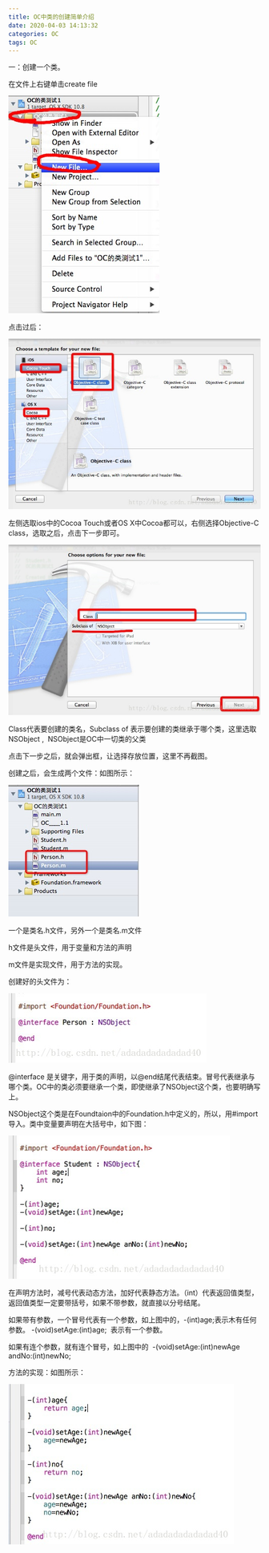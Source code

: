 ```yaml
---
title: OC中类的创建简单介绍
date: 2020-04-03 14:13:32
categories: OC
tags: OC
---
```



一：创建一个类。

在文件上右键单击create file

![](oc_class_init/class_init_1.jpeg)

点击过后：

![](oc_class_init/class_init_2.jpeg)

左侧选取ios中的Cocoa Touch或者OS X中Cocoa都可以，右侧选择Objective-C class，选取之后，点击下一步即可。

![](oc_class_init/class_init_3.jpeg)

Class代表要创建的类名，Subclass of 表示要创建的类继承于哪个类，这里选取NSObject ,  NSObject是OC中一切类的父类

点击下一步之后，就会弹出框，让选择存放位置，这里不再截图。

创建之后，会生成两个文件：如图所示：

![](oc_class_init/class_init_4.jpeg)

一个是类名.h文件，另外一个是类名.m文件

h文件是头文件，用于变量和方法的声明

m文件是实现文件，用于方法的实现。

创建好的头文件为：

![](oc_class_init/class_init_5.jpeg)

@interface 是关键字，用于类的声明，以@end结尾代表结束。冒号代表继承与哪个类。OC中的类必须要继承一个类，即使继承了NSObject这个类，也要明确写上。

NSObject这个类是在Foundtaion中的Foundation.h中定义的，所以，用#import导入。类中变量要声明在大括号中，如下图：

![](oc_class_init/class_init_6.jpeg)

在声明方法时，减号代表动态方法，加好代表静态方法。（int）代表返回值类型，返回值类型一定要带括号，如果不带参数，就直接以分号结尾。

如果带有参数，一个冒号代表有一个参数，如上图中的，-(int)age;表示木有任何参数。 -(void)setAge:(int)age;  表示有一个参数。

如果有连个参数，就有连个冒号，如上图中的  -(void)setAge:(int)newAge andNo:(int)newNo;

方法的实现：如图所示：

![](oc_class_init/class_init_7.jpeg)